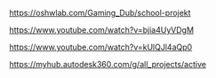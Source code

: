 https://oshwlab.com/Gaming_Dub/school-projekt

https://www.youtube.com/watch?v=bjia4UyVDgM

https://www.youtube.com/watch?v=kUlQJl4aQp0

https://myhub.autodesk360.com/g/all_projects/active
